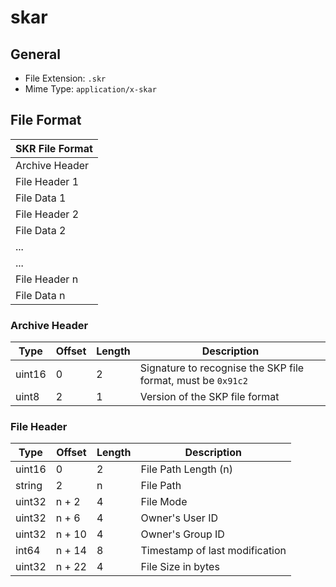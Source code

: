 # skar

## General

- File Extension: `.skr`
- Mime Type: `application/x-skar`

## File Format

| SKR File Format |
|-----------------|
| Archive Header  |
| File Header 1   |
| File Data 1     |
| File Header 2   |
| File Data 2     |
| ...             |
| ...             |
| File Header n   |
| File Data n     |

### Archive Header

|  Type  | Offset | Length |          Description           |
|--------|--------|--------|--------------------------------| 
| uint16 | 0      | 2      | Signature to recognise the SKP file format, must be `0x91c2` |
| uint8  | 2      | 1      | Version of the SKP file format |

### File Header

|  Type  | Offset | Length |          Description           |
|--------|--------|--------|--------------------------------| 
| uint16 | 0      | 2      | File Path Length (n)           |
| string | 2      | n      | File Path                      |
| uint32 | n + 2  | 4      | File Mode                      | 
| uint32 | n + 6  | 4      | Owner's User ID                |
| uint32 | n + 10 | 4      | Owner's Group ID               |
| int64  | n + 14 | 8      | Timestamp of last modification |
| uint32 | n + 22 | 4      | File Size in bytes             |
